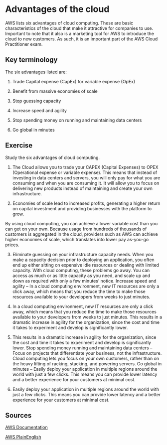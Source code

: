 # Advantages of the cloud

AWS lists six advantages of cloud computing. These are basic characteristics of the cloud that make it attractive for companies to use. Important to note that it also is a marketing tool for AWS to introduce the cloud to new customers. As such, it is an important part of the AWS Cloud Practitioner exam.


## Key terminology

The six advantages listed are:

1. Trade Capital expense (CapEx) for variable expense (OpEx)

2. Benefit from massive economies of scale

3. Stop guessing capacity

4. Increase speed and agility

5. Stop spending money on running and maintaining data centers

6. Go global in minutes


## Exercise

Study the six advantages of cloud computing.

1. The Cloud allows you to trade your CAPEX (Capital Expenses) to OPEX (Operational expense or variable expense). This means that instead of investing in data centers and servers, you will only pay for what you are consuming and when you are consuming it. It will allow you to focus on delivering new products instead of maintaining and create your own infrastructure.

2. Economies of scale lead to increased profits, generating a higher return on capital investment and providing businesses with the platform to grow.

By using cloud computing, you can achieve a lower variable cost than you can get on your own. Because usage from hundreds of thousands of customers is aggregated in the cloud, providers such as AWS can achieve higher economies of scale, which translates into lower pay as-you-go prices.

3. Eliminate guessing on your infrastructure capacity needs. When you make a capacity decision prior to deploying an application, you often end up either sitting on expensive idle resources or dealing with limited capacity. With cloud computing, these problems go away. You can access as much or as little capacity as you need, and scale up and down as required with only a few minutes’ notice. Increase speed and agility – In a cloud computing environment, new IT resources are only a click away, which means that you reduce the time to make those resources available to your developers from weeks to just minutes.

4. In a cloud computing environment, new IT resources are only a click away, which means that you reduce the time to make those resources available to your developers from weeks to just minutes. This results in a dramatic increase in agility for the organization, since the cost and time it takes to experiment and develop is significantly lower.

5. This results in a dramatic increase in agility for the organization, since the cost and time it takes to experiment and develop is significantly lower. Stop spending money running and maintaining data centers – Focus on projects that differentiate your business, not the infrastructure. Cloud computing lets you focus on your own customers, rather than on the heavy lifting of racking, stacking, and powering servers. Go global in minutes – Easily deploy your application in multiple regions around the world with just a few clicks. This means you can provide lower latency and a better experience for your customers at minimal cost.

6.  Easily deploy your application in multiple regions around the world with just a few clicks. This means you can provide lower latency and a better experience for your customers at minimal cost.

## Sources

[AWS Documentation](https://docs.aws.amazon.com/whitepapers/latest/aws-overview/six-advantages-of-cloud-computing.html)

[AWS PlainEnglish](https://aws.plainenglish.io/six-advantages-of-cloud-computing-caa2cccc0696#:~:text=1.,when%20you%20are%20consuming%20it.)


